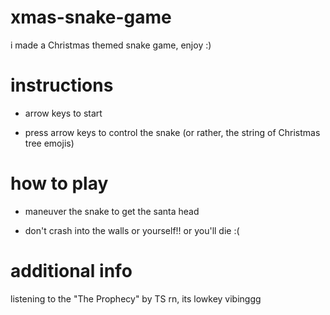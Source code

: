 # xmas-snake-game

i made a Christmas themed snake game, enjoy :)

# instructions
- arrow keys to start

- press arrow keys to control the snake (or rather, the string of Christmas tree emojis)

# how to play

- maneuver the snake to get the santa head

- don't crash into the walls or yourself!! or you'll die :(

# additional info

listening to the "The Prophecy" by TS rn, its lowkey vibinggg 